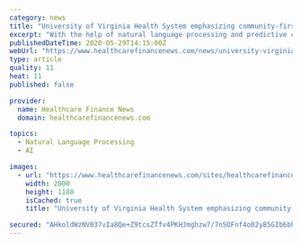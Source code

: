 ```yaml
---
category: news
title: "University of Virginia Health System emphasizing community-first approach to social determinants"
excerpt: "With the help of natural language processing and predictive capabilities, UVA Health has forged community partnerships during a time of need."
publishedDateTime: 2020-05-29T14:15:00Z
webUrl: "https://www.healthcarefinancenews.com/news/university-virginia-health-system-emphasizing-community-first-approach-social-determinants"
type: article
quality: 11
heat: 11
published: false

provider:
  name: Healthcare Finance News
  domain: healthcarefinancenews.com

topics:
  - Natural Language Processing
  - AI

images:
  - url: "https://www.healthcarefinancenews.com/sites/healthcarefinancenews.com/files/SoupKitchen.jpg"
    width: 2000
    height: 1188
    isCached: true
    title: "University of Virginia Health System emphasizing community-first approach to social determinants"

secured: "AHkoldWzNV037vIa8Qe+Z9tcsZTfv4PKHJmghzw7/7nSOFnf4o02y85GIb6bhA7iN+kAkHHHiatYQiKxvh9PfzoBl0r0B9g9X5nZR8DERVxxFS5aKsK9zXLiVZiNCWmfP7pN8fwWSse32D+MZ/Mqv2hfTmiVaIGCdZm+sI0XqbEnGV2bQCgVg0xVRI/eYJnRgYYxZvqJoGv9E8pb+CoqmSYVLRUDLzYK7FYkbVsEQKEHGyzkXRPfvmWQRujrJfkn1WVMzY/AgP+UWJnPOSm+nsYUQhPvbvCm+bO3NvjmdbCxsBMieJiLO/grIxZPHthrFsJUMZ7ej9mx4F+SrmS4CoaKcCTbq8IzZdCVXr3aIMgxzcIT8ryJ1U6/w+6Z6PB/affkNyxmlaTJTYXFyoqpZfoif4F7p1LYqVgEMpgRvQCX8bEUiJmFSo8DEiVK3qR6zWViazYfaeNXKrizAvORraFVyh5EeIHWuj0jH323ZFY=;e3cufpZhE0Pn/03YMxGKIQ=="
---
```


